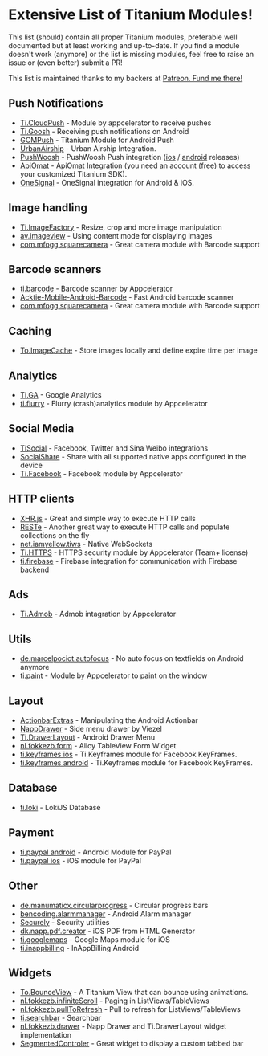 # Extensive List of Titanium Modules!
This list (should) contain all proper Titanium modules, preferable well documented but at least working and up-to-date. If you find a module doesn't work (anymore) or the list is missing modules, feel free to raise an issue or (even better) submit a PR!

This list is maintained thanks to my backers at [Patreon. Fund me there!](https://www.patreon.com/wraldpyk)

## Push Notifications
- [Ti.CloudPush](http://docs.appcelerator.com/platform/latest/#!/api/Modules.CloudPush) - Module by appcelerator to receive pushes
- [Ti.Goosh](https://github.com/caffeinalab/ti.goosh) - Receiving push notifications on Android
- [GCMPush](https://github.com/morinel/gcmpush) - Titanium Module for Android Push
- [UrbanAirship](https://bintray.com/urbanairship/titanium/titanium-module#) - Urban Airship Integration.
- [PushWoosh](https://github.com/Pushwoosh/pushwoosh-appcelerator-titanium) - PushWoosh Push integration ([ios](https://github.com/Pushwoosh/pushwoosh-ios-sdk/releases) / [android](https://github.com/Pushwoosh/pushwoosh-android-sdk/releases) releases)
- [ApiOmat](https://web.apiomat.org/dashboard/sdk/index/_selLang/TITANIUM) - ApiOmat Integration (you need an account (free) to access your customized Titanium SDK).
- [OneSignal](https://github.com/williamrijksen/com.williamrijksen.onesignal) - OneSignal integration for Android & iOS.


## Image handling
- [Ti.ImageFactory](https://github.com/appcelerator-modules/ti.imagefactory) - Resize, crop and more image manipulation 
- [av.imageview](https://github.com/AndreaVitale/imageview) - Using content mode for displaying images
- [com.mfogg.squarecamera](https://github.com/mikefogg/squarecamera) - Great camera module with Barcode support

## Barcode scanners
- [ti.barcode](https://github.com/appcelerator-archive/ti.barcode) - Barcode scanner by Appcelerator
- [Acktie-Mobile-Android-Barcode](https://github.com/acktie/Acktie-Mobile-Android-Barcode) - Fast Android barcode scanner
- [com.mfogg.squarecamera](https://github.com/mikefogg/squarecamera) - Great camera module with Barcode support

## Caching
- [To.ImageCache](https://github.com/Topener/To.ImageCache) - Store images locally and define expire time per image

## Analytics
- [Ti.GA](https://github.com/benbahrenburg/Ti.GA) - Google Analytics
- [ti.flurry](https://github.com/appcelerator-archive/ti.flurry) - Flurry (crash)analytics module by Appcelerator

## Social Media
- [TiSocial](https://github.com/viezel/TiSocial.Framework) - Facebook, Twitter and Sina Weibo integrations
- [SocialShare](https://github.com/ricardoalcocer/socialshare) - Share with all supported native apps configured in the device
- [Ti.Facebook](http://docs.appcelerator.com/platform/latest/#!/api/Modules.Facebook) - Facebook module by Appcelerator

## HTTP clients
- [XHR.js](https://github.com/raulriera/XHR) - Great and simple way to execute HTTP calls
- [RESTe](https://github.com/jasonkneen/RESTe) - Another great way to execute HTTP calls and populate collections on the fly
- [net.iamyellow.tiws](https://github.com/omorandi/tiws) - Native WebSockets
- [Ti.HTTPS](http://docs.appcelerator.com/platform/latest/#!/api/Modules.Https) - HTTPS security module by Appcelerator (Team+ license)
- [ti.firebase](https://github.com/Pushwoosh/pushwoosh-android-sdk/releases) - Firebase integration for communication with Firebase backend

## Ads
- [Ti.Admob](https://github.com/appcelerator-modules/ti.admob) - Admob intagration by Appcelerator

## Utils
- [de.marcelpociot.autofocus](https://github.com/mpociot/TiAndroidAutofocus) - No auto focus on textfields on Android anymore
- [ti.paint](https://github.com/appcelerator-archive/ti.paint) - Module by Appcelerator to paint on the window

## Layout
- [ActionbarExtras](https://github.com/ricardoalcocer/actionbarextras) - Manipulating the Android Actionbar
- [NappDrawer](https://github.com/viezel/NappDrawer) - Side menu drawer by Viezel
- [Ti.DrawerLayout](https://github.com/manumaticx/Ti.DrawerLayout) - Android Drawer Menu
- [nl.fokkezb.form](https://github.com/FokkeZB/nl.fokkezb.form) - Alloy TableView Form Widget
- [ti.keyframes ios](https://github.com/hansemannn/ti.keyframes) - Ti.Keyframes module for Facebook KeyFrames. 
- [ti.keyframes android](https://github.com/m1ga/ti.keyframes) - Ti.Keyframes module for Facebook KeyFrames. 

## Database
- [ti.loki](https://github.com/ianko/ti-loki) - LokiJS Database

## Payment
- [ti.paypal android](https://github.com/AppWerft/Ti.Paypal) - Android Module for PayPal
- [ti.paypal ios](https://github.com/hansemannn/ti.paypal) - iOS module for PayPal

## Other
- [de.manumaticx.circularprogress](https://github.com/manumaticx/circularprogress) - Circular progress bars
- [bencoding.alarmmanager](https://github.com/benbahrenburg/benCoding.AlarmManager) - Android Alarm manager
- [Securely](https://github.com/benbahrenburg/Securely) - Security utilities
- [dk.napp.pdf.creator](https://github.com/viezel/NappPDFCreator) - iOS PDF from HTML Generator
- [ti.googlemaps](https://github.com/hansemannn/ti.googlemaps) - Google Maps module for iOS
- [ti.inappbilling](https://github.com/appcelerator-archive/ti.inappbilling) - InAppBilling Android

## Widgets
- [To.BounceView](https://github.com/Topener/To.BounceView) - A Titanium View that can bounce using animations. 
- [nl.fokkezb.infiniteScroll](https://github.com/FokkeZB/nl.fokkezb.infiniteScroll) - Paging in ListViews/TableViews
- [nl.fokkezb.pullToRefresh](https://github.com/FokkeZB/nl.fokkezb.pullToRefresh) - Pull to refresh for ListViews/TableViews
- [ti.searchbar](https://github.com/caffeinalab/ti.searchbar) - Searchbar
- [nl.fokkezb.drawer](https://github.com/FokkeZB/nl.fokkezb.drawer) - Napp Drawer and Ti.DrawerLayout widget implementation
- [SegmentedControler](https://github.com/skypanther/SegmentedControl) - Great widget to display a custom tabbed bar
